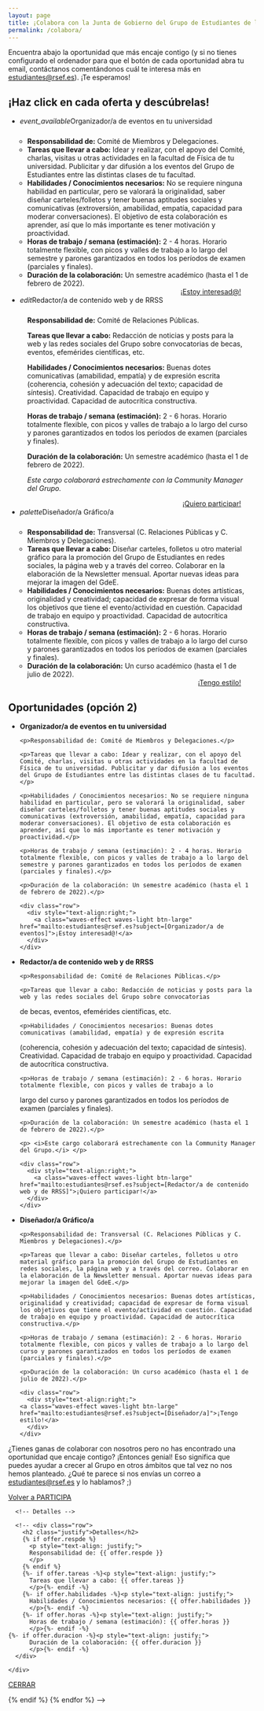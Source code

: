 ```yaml
---
layout: page
title: ¡Colabora con la Junta de Gobierno del Grupo de Estudiantes de la RSEF!
permalink: /colabora/
---
```


Encuentra abajo la oportunidad que más encaje contigo (y si no tienes configurado el ordenador para que el botón de cada oportunidad abra tu email, contáctanos comentándonos cuál te interesa más en estudiantes@rsef.es). ¡Te esperamos!


<h2>¡Haz click en cada oferta y descúbrelas!</h2>

<div class="section">
  <div class="row">
      <div class="row center">
	<ul class="collapsible">
	  <li>
	    <div class="collapsible-header"><i class="material-icons">event_available</i>Organizador/a de eventos en tu universidad</div>
	    <div class="collapsible-body" style="text-align: left">
	      <ul style="padding-left: 15px; padding-top: 10px; padding-right: 15px">
		<li><b>Responsabilidad de:</b> Comité de Miembros y Delegaciones.</li>
	        <li><b>Tareas que llevar a cabo:</b> Idear y realizar, con el apoyo del Comité, charlas, visitas u otras actividades en la facultad de Física de tu universidad. Publicitar y dar difusión a los eventos del Grupo de Estudiantes entre las distintas clases de tu facultad.</li>
	        <li><b>Habilidades / Conocimientos necesarios:</b> No se requiere ninguna habilidad en particular, pero se valorará la originalidad, saber diseñar carteles/folletos y tener buenas aptitudes sociales y comunicativas (extroversión, amabilidad, empatía, capacidad para moderar conversaciones). El objetivo de esta colaboración es aprender, así que lo más importante es tener motivación y proactividad.</li>
	        <li><b>Horas de trabajo / semana (estimación):</b> 2 - 4 horas. Horario totalmente flexible, con picos y valles de trabajo a lo largo del semestre y parones garantizados en todos los períodos de examen (parciales y finales).</li>
	        <li><b>Duración de la colaboración:</b> Un semestre académico (hasta el 1 de febrero de 2022).</li>
	      </ul>
              <div class="row">
                <div style="text-align:right; padding-right: 30px">
                  <a class="waves-effect waves-light btn-large" href="mailto:estudiantes@rsef.es?subject=[Organizador/a de eventos]">¡Estoy interesad@!</a>
                </div>
              </div>  
	    </div>
	  </li>
	  <li>
	    <div class="collapsible-header"><i class="material-icons">edit</i>Redactor/a de contenido web y de RRSS</div>
	    <div class="collapsible-body" style="text-align: left">
	      <div style="padding-left: 15px; padding-top: 10px; padding-right: 15px">
		<p><b>Responsabilidad de:</b> Comité de Relaciones Públicas.</p>
	        <p><b>Tareas que llevar a cabo:</b> Redacción de noticias y posts para la web y las redes sociales del Grupo sobre convocatorias de becas, eventos, efemérides científicas, etc.</p>
	        <p><b>Habilidades / Conocimientos necesarios:</b> Buenas dotes comunicativas (amabilidad, empatía) y de expresión escrita (coherencia, cohesión y adecuación del texto; capacidad de síntesis). Creatividad. Capacidad de trabajo en equipo y proactividad. Capacidad de autocrítica constructiva.</p>
	        <p><b>Horas de trabajo / semana (estimación):</b> 2 - 6 horas. Horario totalmente flexible, con picos y valles de trabajo a lo largo del curso y parones garantizados en todos los períodos de examen (parciales y finales).</p>
	        <p><b>Duración de la colaboración:</b> Un semestre académico (hasta el 1 de febrero de 2022).</p>
		<p><i>Este cargo colaborará estrechamente con la Community Manager del Grupo.</i></p>
	      </div>
              <div class="row">
                <div style="text-align:right; padding-right: 30px">
                  <a class="waves-effect waves-light btn-large" href="mailto:estudiantes@rsef.es?subject=[Redactor/a de contenido web y de RRSS]">¡Quiero participar!</a>
                </div>
              </div>  
	    </div>
	  </li>
	  <li>
	    <div class="collapsible-header"><i class="material-icons">palette</i>Diseñador/a Gráfico/a</div>
	    <div class="collapsible-body" style="text-align: left">
	      <ul style="padding-left: 15px; padding-top: 10px; padding-right: 15px">
		<li><b>Responsabilidad de:</b> Transversal (C. Relaciones Públicas y C. Miembros y Delegaciones).</li>
	        <li><b>Tareas que llevar a cabo:</b> Diseñar carteles, folletos u otro material gráfico para la promoción del Grupo de Estudiantes en redes sociales, la página web y a través del correo. Colaborar en la elaboración de la Newsletter mensual. Aportar nuevas ideas para mejorar la imagen del GdeE.</li>
	        <li><b>Habilidades / Conocimientos necesarios:</b> Buenas dotes artísticas, originalidad y creatividad; capacidad de expresar de forma visual los objetivos que tiene el evento/actividad en cuestión. Capacidad de trabajo en equipo y proactividad. Capacidad de autocrítica constructiva.</li>
	        <li><b>Horas de trabajo / semana (estimación):</b> 2 - 6 horas. Horario totalmente flexible, con picos y valles de trabajo a lo largo del curso y parones garantizados en todos los períodos de examen (parciales y finales).</li>
	        <li><b>Duración de la colaboración:</b> Un curso académico (hasta el 1 de julio de 2022).</li>
	      </ul>
              <div class="row">
                <div style="text-align:right; padding-right: 30px">
                  <a class="waves-effect waves-light btn-large" href="mailto:estudiantes@rsef.es?subject=[Diseñador/a Gráfico/a]">¡Tengo estilo!</a>
                </div>
              </div>  
	    </div>
	  </li>
	</ul>
      </div>
  </div>
</div>


## Oportunidades (opción 2)

<ul class="collection">
  <li class="collection-item">
    <strong>Organizador/a de eventos en tu universidad</strong>

    <p>Responsabilidad de: Comité de Miembros y Delegaciones.</p>

    <p>Tareas que llevar a cabo: Idear y realizar, con el apoyo del Comité, charlas, visitas u otras actividades en la facultad de Física de tu universidad. Publicitar y dar difusión a los eventos del Grupo de Estudiantes entre las distintas clases de tu facultad.</p>

    <p>Habilidades / Conocimientos necesarios: No se requiere ninguna habilidad en particular, pero se valorará la originalidad, saber diseñar carteles/folletos y tener buenas aptitudes sociales y comunicativas (extroversión, amabilidad, empatía, capacidad para moderar conversaciones). El objetivo de esta colaboración es aprender, así que lo más importante es tener motivación y proactividad.</p>

    <p>Horas de trabajo / semana (estimación): 2 - 4 horas. Horario totalmente flexible, con picos y valles de trabajo a lo largo del semestre y parones garantizados en todos los períodos de examen (parciales y finales).</p>

    <p>Duración de la colaboración: Un semestre académico (hasta el 1 de febrero de 2022).</p>

    <div class="row">
      <div style="text-align:right;">
        <a class="waves-effect waves-light btn-large" href="mailto:estudiantes@rsef.es?subject=[Organizador/a de eventos]">¡Estoy interesad@!</a>
      </div>
    </div>
   
  </li>
  
  <li class="collection-item">
    <strong>Redactor/a de contenido web y de RRSS</strong>
    
    <p>Responsabilidad de: Comité de Relaciones Públicas.</p>

    <p>Tareas que llevar a cabo: Redacción de noticias y posts para la web y las redes sociales del Grupo sobre convocatorias
de becas, eventos, efemérides científicas, etc.</p>

    <p>Habilidades / Conocimientos necesarios: Buenas dotes comunicativas (amabilidad, empatía) y de expresión escrita
(coherencia, cohesión y adecuación del texto; capacidad de síntesis). Creatividad. Capacidad de trabajo en equipo y 
proactividad. Capacidad de autocrítica constructiva.</p>

    <p>Horas de trabajo / semana (estimación): 2 - 6 horas. Horario totalmente flexible, con picos y valles de trabajo a lo 
largo del curso y parones garantizados en todos los períodos de examen (parciales y finales).</p>

    <p>Duración de la colaboración: Un semestre académico (hasta el 1 de febrero de 2022).</p>

    <p> <i>Este cargo colaborará estrechamente con la Community Manager del Grupo.</i> </p>

    <div class="row">
      <div style="text-align:right;">
        <a class="waves-effect waves-light btn-large" href="mailto:estudiantes@rsef.es?subject=[Redactor/a de contenido web y de RRSS]">¡Quiero participar!</a>
      </div>
    </div>

  </li>
  
  <li class="collection-item">
    <strong>Diseñador/a Gráfico/a</strong>

    <p>Responsabilidad de: Transversal (C. Relaciones Públicas y C. Miembros y Delegaciones).</p>

    <p>Tareas que llevar a cabo: Diseñar carteles, folletos u otro material gráfico para la promoción del Grupo de Estudiantes en redes sociales, la página web y a través del correo. Colaborar en la elaboración de la Newsletter mensual. Aportar nuevas ideas para mejorar la imagen del GdeE.</p>

    <p>Habilidades / Conocimientos necesarios: Buenas dotes artísticas, originalidad y creatividad; capacidad de expresar de forma visual los objetivos que tiene el evento/actividad en cuestión. Capacidad de trabajo en equipo y proactividad. Capacidad de autocrítica constructiva.</p>

    <p>Horas de trabajo / semana (estimación): 2 - 6 horas. Horario totalmente flexible, con picos y valles de trabajo a lo largo del curso y parones garantizados en todos los períodos de examen (parciales y finales).</p>

    <p>Duración de la colaboración: Un curso académico (hasta el 1 de julio de 2022).</p>

    <div class="row">
      <div style="text-align:right;">
	<a class="waves-effect waves-light btn-large" href="mailto:estudiantes@rsef.es?subject=[Diseñador/a]">¡Tengo estilo!</a>
      </div>
    </div>
  </li>
</ul>

¿Tienes ganas de colaborar con nosotros pero no has encontrado una oportunidad que encaje contigo? ¡Entonces genial! Eso significa que puedes ayudar a crecer al Grupo en otros ámbitos que tal vez no nos hemos planteado. ¿Qué te parece si nos envías un correo a <a href="mailto:estudiantes@rsef.es">estudiantes@rsef.es</a> y lo hablamos? ;)

<div class="row center">
  <a href="{{ site.url }}/participa/" id="iaps-button" class="btn-large waves-effect waves-light">Volver a PARTICIPA</a>
</div>



<!-- OFERTAS

{% for offer in site.offers %}
  {% if offer.active contains "YES" %}
    <div class="section">
      <div class="col s12 m6">
        <div class="row center">
	  <p>
	  {{ offer.nombre }}
	  </p>
        </div>
      </div>
    </div>
  {% endif %}
{% endfor %}   

-->

<!-- MANUAL OFERTAS IN COLLAPSIBLE -->
<!--
<h2>¡Haz click en cada categoría y descúbrelos a tod@s!</h2>

{% for item in site.data.jornadas %}
{% if item.anno contains "2021" %}

    <div class="section">
      <div class="row">
        <div class="col s12 m6 l12">
          <div class="row center">
            <h2 style="text-align: center;">Empresa & Spin-offs</h2>
            <ul class="collapsible">
              <li>
                <div class="collapsible-header"><i class="material-icons">work</i>Empresa</div>
                <div class="collapsible-body">
                  <ul class="collection">
                    {% for person in site.persons %}
                      {% if person.evento contains "JornadasVerano2021" %}
                        {% if person.class contains "empresa" %}
                          <a href="#{{ person.id | remove: "/" }}-modal" class="collection-item modal-trigger waves-effect waves-light" style="color: rgba(0, 0, 0, 0.87); padding: 2px">
                          <li class="collection-item avatar">
                          <img src="{{ person.img }}" alt="" class="circle">
                          <span class="title">{{ person.nombre }}</span>
                          <p style="padding: 0px">
                            {{ person.rol }}
                          </p>
                          <hr>
                          <div style="text-align: left;">
                            <p style="padding: 0px">
                              {{ person.descr }}
                            </p>
                            <p style="text-align: justify; padding: 0px">
                              {{ person.horario }}
                            </p>
                          </div>
                          </li>
                          </a>
                        {% endif %}
                      {% endif %}
                    {% endfor %}
                  </ul>
                </div>
              </li>
            </ul>
          </div>
        </div>
      </div>
    </div>

{% endif %}
{% endfor %}

-->

<!-- COSAS QUE AÚN NO FUNCIONAN -->

<!--
<div class="section">
  <div class="col s12 m6">
    <div class="row center">
      {% for offer in site.offers %}
        {% if offer.active contains "YES" %}
	    offer.nombre
	  <ul class="collection waves-effect waves-light" style="width: 33%">
            <a href="#{{ offer.id | remove: "/" }}-modal" class="collection-item modal-trigger waves-effect waves-light" style="color: rgba(0, 0, 0, 0.87); padding: 2px">
              <li class="collection-item avatar2">
                <img src="{{ offer.img }}" alt="" class="circle">

                <span class="title" style="padding-left: 10px">{{ offer.nombre }}</span>
                {% if offer.roldes %}
                <p style="padding-top: 10px">
                  {{ offer.roldes }}
                </p>
		{% endif %}
              </li>
            </a>
          </ul>
        {% endif %}
      {% endfor %}    
    </div>
  </div>
</div> -->

<!-- Modal OFERTAS -->

<!-- {% for offer in site.offers %}
{% if offer.active contains "YES" %}

<div id="{{ offer.id | remove: "/" }}-modal" class="modal">
  <div class="modal-content">
    <div class="section" style="padding-left: 30px; padding-right: 30px;">

      <div class="row">

	<div class="col s12 m6 l6">
          <div class="row center">
            <img src="{{ offer.img }}" alt="" class="circle" width="70%">
          </div>
        </div>

        <div class="col s12 m6 l6">        
          <div class="row center" style="padding-left: 30px; padding-top: 70px;">
            <h3 class="justify">{{ offer.nombre }}</h3>
            <h5 class="justify">Detalles</h5>
          </div>
        </div>
      </div> -->

      <!-- Detalles -->

      <!-- <div class="row">
        <h2 class="justify">Detalles</h2>
        {% if offer.respde %}
          <p style="text-align: justify;">
          Responsabilidad de: {{ offer.respde }}
          </p>
        {% endif %}
        {%- if offer.tareas -%}<p style="text-align: justify;">
          Tareas que llevar a cabo: {{ offer.tareas }}
          </p>{%- endif -%}
        {%- if offer.habilidades -%}<p style="text-align: justify;">
          Habilidades / Conocimientos necesarios: {{ offer.habilidades }}
          </p>{%- endif -%}
        {%- if offer.horas -%}<p style="text-align: justify;">
          Horas de trabajo / semana (estimación): {{ offer.horas }}
          </p>{%- endif -%}
	{%- if offer.duracion -%}<p style="text-align: justify;">
          Duración de la colaboración: {{ offer.duracion }}
          </p>{%- endif -%}
      </div>

    </div>
  </div>

  <div class="modal-footer">
    <a href="#!" class="modal-close waves-effect waves-green btn-flat">CERRAR</a>

  </div>
</div>

{% endif %}
{% endfor %}
-->
